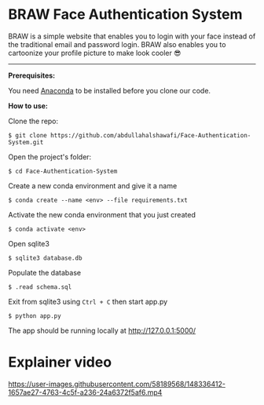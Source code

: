 # BRAW Face Authentication System

BRAW is a simple website that enables you to login with your face instead of the traditional email and password login. BRAW also enables you to cartoonize your profile picture to make look cooler 😎

---

**Prerequisites:**

You need [Anaconda](https://docs.anaconda.com/anaconda/install/index.html) to be installed before you clone our code.

**How to use:**

Clone the repo:

`$ git clone https://github.com/abdullahalshawafi/Face-Authentication-System.git`

Open the project's folder:

`$ cd Face-Authentication-System`

Create a new conda environment and give it a name

`$ conda create --name <env> --file requirements.txt`

Activate the new conda environment that you just created

`$ conda activate <env>`

Open sqlite3

`$ sqlite3 database.db`

Populate the database

`$ .read schema.sql`

Exit from sqlite3 using `Ctrl + C` then start app.py

`$ python app.py`

The app should be running locally at <http://127.0.0.1:5000/>


# Explainer video

https://user-images.githubusercontent.com/58189568/148336412-1657ae27-4763-4c5f-a236-24a6372f5af6.mp4




